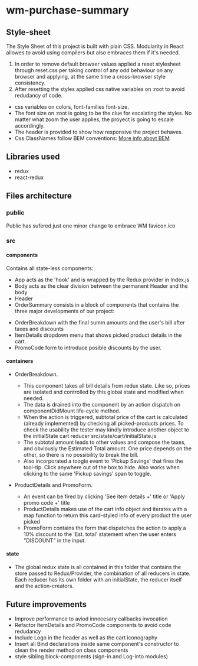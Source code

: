 # wm-purchase-summary

## Style-sheet
The Style Sheet of this project is built with plain CSS. Modularity in React allowes to avoid using compilers but also embraces them if it's needed.

1. In order to remove default browser values applied a reset stylesheet through reset.css per taking control of any odd behaviour on any browser and applying, at the same time a cross-browser style consistency.
2. After resetting the styles applied css native variables on :root to avoid redudancy of code.
 * css variables on colors, font-families font-size.
 * The font size on :root is going to be the clue for escalating the styles. No matter what zoom the user applies, the proyect is going to escale accordingly.
 * The header is provided to show how responsive the project behaves.
 * Css ClassNames follow BEM conventions: [More info aboyt BEM](http://getbem.com/)

## Libraries used
* redux
* react-redux

## Files architecture
### public
Public has sufered just one minor change to embrace WM favicon.ico

### src
#### components
Contains all state-less components:
* App acts as the 'hook' and is wrapped by the Redux provider in Index.js
* Body acts as the clear division between the permanent Header and the body
* Header
* OrderSummary consists in a block of components that contains the three major developments of our project:
 - OrderBreakdown with the final summ amounts and the user's bill after taxes and discounts
 - ItemDetails dropdown menu that shows picked product details in the cart.
 - PromoCode form to introduce posible discounts by the user.

#### containers
- OrderBreakdown.
  * This component takes all bill details from redux state. Like so, prices are isolated and controlled by this global state and modified when needed.
  * The data is drained into the component by an action dispatch on componentDidMount life-cycle method.
  * When the action is triggered, subtotal price of the cart is calculated (already implemented) by checking all picked-products prices. To check the usability the tester may kindly introduce another object to the initialState cart reducer src/state/cart/initialState.js
  * The subtotal amount leads to other values and compose the taxes, and obviously the Estimated Total amount. One price depends on the other, so there is no possibility to break the bill.
  * Also incorporated a toogle event to 'Pickup Savings' that fires the tool-tip. Click anywhere out of the box to hide. Also works when clicking to the same 'Pickup savings' span to toggle.

- ProductDetails and PromoForm.
  * An event can be fired by clicking 'See item details +' title or 'Apply promo code +' title
  * ProductDetails makes use of the cart info object and iterates with a map function to return this card-styled info of every product the user picked
  * PromoForm contains the form that dispatches the action to apply a 10% discount to the 'Est. total' statement when the user enters "DISCOUNT" in the input.

#### state
  * The global redux state is all contained in this folder that contains the store passed to Redux/Provider, the combination of all reducers in state. Each reducer has its own folder with an initialState, the reducer itself and the action-creators.


 ## Future improvements
* Improve performance to aviod innecesary callbacks invocation
* Refactor ItemDetails and PromoCode components to avoid code redudancy
* Include Logo in the header as well as the cart iconography
* Insert all Bind declarations inside same component's constructor to clean the render method on class components
* style sibling block-components (sign-in and Log-into modules)
